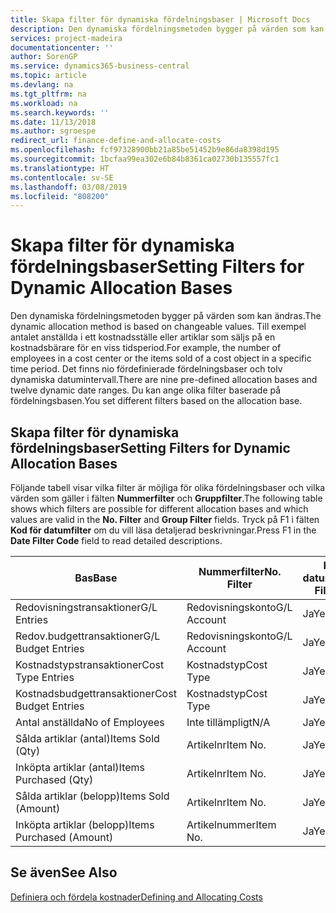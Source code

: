 ```yaml
---
title: Skapa filter för dynamiska fördelningsbaser | Microsoft Docs
description: Den dynamiska fördelningsmetoden bygger på värden som kan ändras. Till exempel antalet anställda i ett kostnadsställe eller artiklar som säljs på en kostnadsbärare för en viss tidsperiod. Det finns nio fördefinierade fördelningsbaser och tolv dynamiska datumintervall. Du kan ange olika filter baserade på fördelningsbasen.
services: project-madeira
documentationcenter: ''
author: SorenGP
ms.service: dynamics365-business-central
ms.topic: article
ms.devlang: na
ms.tgt_pltfrm: na
ms.workload: na
ms.search.keywords: ''
ms.date: 11/13/2018
ms.author: sgroespe
redirect_url: finance-define-and-allocate-costs
ms.openlocfilehash: fcf97328900bb21a85be51452b9e86da8398d195
ms.sourcegitcommit: 1bcfaa99ea302e6b84b8361ca02730b135557fc1
ms.translationtype: HT
ms.contentlocale: sv-SE
ms.lasthandoff: 03/08/2019
ms.locfileid: "808200"
---
```

# <a name="setting-filters-for-dynamic-allocation-bases"></a><span data-ttu-id="c37a5-106">Skapa filter för dynamiska fördelningsbaser</span><span class="sxs-lookup"><span data-stu-id="c37a5-106">Setting Filters for Dynamic Allocation Bases</span></span>
<span data-ttu-id="c37a5-107">Den dynamiska fördelningsmetoden bygger på värden som kan ändras.</span><span class="sxs-lookup"><span data-stu-id="c37a5-107">The dynamic allocation method is based on changeable values.</span></span> <span data-ttu-id="c37a5-108">Till exempel antalet anställda i ett kostnadsställe eller artiklar som säljs på en kostnadsbärare för en viss tidsperiod.</span><span class="sxs-lookup"><span data-stu-id="c37a5-108">For example, the number of employees in a cost center or the items sold of a cost object in a specific time period.</span></span> <span data-ttu-id="c37a5-109">Det finns nio fördefinierade fördelningsbaser och tolv dynamiska datumintervall.</span><span class="sxs-lookup"><span data-stu-id="c37a5-109">There are nine pre-defined allocation bases and twelve dynamic date ranges.</span></span> <span data-ttu-id="c37a5-110">Du kan ange olika filter baserade på fördelningsbasen.</span><span class="sxs-lookup"><span data-stu-id="c37a5-110">You set different filters based on the allocation base.</span></span>  

## <a name="setting-filters-for-dynamic-allocation-bases"></a><span data-ttu-id="c37a5-111">Skapa filter för dynamiska fördelningsbaser</span><span class="sxs-lookup"><span data-stu-id="c37a5-111">Setting Filters for Dynamic Allocation Bases</span></span>  
 <span data-ttu-id="c37a5-112">Följande tabell visar vilka filter är möjliga för olika fördelningsbaser och vilka värden som gäller i fälten **Nummerfilter** och **Gruppfilter**.</span><span class="sxs-lookup"><span data-stu-id="c37a5-112">The following table shows which filters are possible for different allocation bases and which values are valid in the **No. Filter** and **Group Filter** fields.</span></span> <span data-ttu-id="c37a5-113">Tryck på F1 i fälten **Kod för datumfilter** om du vill läsa detaljerad beskrivningar.</span><span class="sxs-lookup"><span data-stu-id="c37a5-113">Press F1 in the **Date Filter Code** field to read detailed descriptions.</span></span>  

|<span data-ttu-id="c37a5-114">**Bas**</span><span class="sxs-lookup"><span data-stu-id="c37a5-114">**Base**</span></span>|<span data-ttu-id="c37a5-115">**Nummerfilter**</span><span class="sxs-lookup"><span data-stu-id="c37a5-115">**No. Filter**</span></span>|<span data-ttu-id="c37a5-116">**Kod för datumfilter**</span><span class="sxs-lookup"><span data-stu-id="c37a5-116">**Date Filter Code**</span></span>|<span data-ttu-id="c37a5-117">**Filter för kostnadsställe**</span><span class="sxs-lookup"><span data-stu-id="c37a5-117">**Cost Center Filter**</span></span>|<span data-ttu-id="c37a5-118">**Filter för kostnadsbärare**</span><span class="sxs-lookup"><span data-stu-id="c37a5-118">**Cost Object Filter**</span></span>|<span data-ttu-id="c37a5-119">**Gruppfilter**</span><span class="sxs-lookup"><span data-stu-id="c37a5-119">**Group Filter**</span></span>|  
|--------------|----------------------------------------|----------------------------------------------|------------------------------------------------|------------------------------------------------|------------------------------------------|  
|<span data-ttu-id="c37a5-120">Redovisningstransaktioner</span><span class="sxs-lookup"><span data-stu-id="c37a5-120">G/L Entries</span></span>|<span data-ttu-id="c37a5-121">Redovisningskonto</span><span class="sxs-lookup"><span data-stu-id="c37a5-121">G/L Account</span></span>|<span data-ttu-id="c37a5-122">Ja</span><span class="sxs-lookup"><span data-stu-id="c37a5-122">Yes</span></span>|<span data-ttu-id="c37a5-123">Ja</span><span class="sxs-lookup"><span data-stu-id="c37a5-123">Yes</span></span>|<span data-ttu-id="c37a5-124">Ja</span><span class="sxs-lookup"><span data-stu-id="c37a5-124">Yes</span></span>|<span data-ttu-id="c37a5-125">Inte tillämpligt</span><span class="sxs-lookup"><span data-stu-id="c37a5-125">N/A</span></span>|  
|<span data-ttu-id="c37a5-126">Redov.budgettransaktioner</span><span class="sxs-lookup"><span data-stu-id="c37a5-126">G/L Budget Entries</span></span>|<span data-ttu-id="c37a5-127">Redovisningskonto</span><span class="sxs-lookup"><span data-stu-id="c37a5-127">G/L Account</span></span>|<span data-ttu-id="c37a5-128">Ja</span><span class="sxs-lookup"><span data-stu-id="c37a5-128">Yes</span></span>|<span data-ttu-id="c37a5-129">Ja</span><span class="sxs-lookup"><span data-stu-id="c37a5-129">Yes</span></span>|<span data-ttu-id="c37a5-130">Ja</span><span class="sxs-lookup"><span data-stu-id="c37a5-130">Yes</span></span>|<span data-ttu-id="c37a5-131">Redov.budgetnamn</span><span class="sxs-lookup"><span data-stu-id="c37a5-131">G/L Budget Name</span></span>|  
|<span data-ttu-id="c37a5-132">Kostnadstypstransaktioner</span><span class="sxs-lookup"><span data-stu-id="c37a5-132">Cost Type Entries</span></span>|<span data-ttu-id="c37a5-133">Kostnadstyp</span><span class="sxs-lookup"><span data-stu-id="c37a5-133">Cost Type</span></span>|<span data-ttu-id="c37a5-134">Ja</span><span class="sxs-lookup"><span data-stu-id="c37a5-134">Yes</span></span>|<span data-ttu-id="c37a5-135">Ja</span><span class="sxs-lookup"><span data-stu-id="c37a5-135">Yes</span></span>|<span data-ttu-id="c37a5-136">Ja</span><span class="sxs-lookup"><span data-stu-id="c37a5-136">Yes</span></span>|<span data-ttu-id="c37a5-137">Inte tillämpligt</span><span class="sxs-lookup"><span data-stu-id="c37a5-137">N/A</span></span>|  
|<span data-ttu-id="c37a5-138">Kostnadsbudgettransaktioner</span><span class="sxs-lookup"><span data-stu-id="c37a5-138">Cost Budget Entries</span></span>|<span data-ttu-id="c37a5-139">Kostnadstyp</span><span class="sxs-lookup"><span data-stu-id="c37a5-139">Cost Type</span></span>|<span data-ttu-id="c37a5-140">Ja</span><span class="sxs-lookup"><span data-stu-id="c37a5-140">Yes</span></span>|<span data-ttu-id="c37a5-141">Ja</span><span class="sxs-lookup"><span data-stu-id="c37a5-141">Yes</span></span>|<span data-ttu-id="c37a5-142">Ja</span><span class="sxs-lookup"><span data-stu-id="c37a5-142">Yes</span></span>|<span data-ttu-id="c37a5-143">Budgetnamn</span><span class="sxs-lookup"><span data-stu-id="c37a5-143">Budget Name</span></span>|  
|<span data-ttu-id="c37a5-144">Antal anställda</span><span class="sxs-lookup"><span data-stu-id="c37a5-144">No of Employees</span></span>|<span data-ttu-id="c37a5-145">Inte tillämpligt</span><span class="sxs-lookup"><span data-stu-id="c37a5-145">N/A</span></span>|<span data-ttu-id="c37a5-146">Ja</span><span class="sxs-lookup"><span data-stu-id="c37a5-146">Yes</span></span>|<span data-ttu-id="c37a5-147">Ja</span><span class="sxs-lookup"><span data-stu-id="c37a5-147">Yes</span></span>|<span data-ttu-id="c37a5-148">Ja</span><span class="sxs-lookup"><span data-stu-id="c37a5-148">Yes</span></span>|<span data-ttu-id="c37a5-149">Inte tillämpligt</span><span class="sxs-lookup"><span data-stu-id="c37a5-149">N/A</span></span>|  
|<span data-ttu-id="c37a5-150">Sålda artiklar (antal)</span><span class="sxs-lookup"><span data-stu-id="c37a5-150">Items Sold (Qty)</span></span>|<span data-ttu-id="c37a5-151">Artikelnr</span><span class="sxs-lookup"><span data-stu-id="c37a5-151">Item No.</span></span>|<span data-ttu-id="c37a5-152">Ja</span><span class="sxs-lookup"><span data-stu-id="c37a5-152">Yes</span></span>|<span data-ttu-id="c37a5-153">Ja</span><span class="sxs-lookup"><span data-stu-id="c37a5-153">Yes</span></span>|<span data-ttu-id="c37a5-154">Ja</span><span class="sxs-lookup"><span data-stu-id="c37a5-154">Yes</span></span>|<span data-ttu-id="c37a5-155">Lagerbokföringsmall</span><span class="sxs-lookup"><span data-stu-id="c37a5-155">Inventory Posting Group</span></span>|  
|<span data-ttu-id="c37a5-156">Inköpta artiklar (antal)</span><span class="sxs-lookup"><span data-stu-id="c37a5-156">Items Purchased (Qty)</span></span>|<span data-ttu-id="c37a5-157">Artikelnr</span><span class="sxs-lookup"><span data-stu-id="c37a5-157">Item No.</span></span>|<span data-ttu-id="c37a5-158">Ja</span><span class="sxs-lookup"><span data-stu-id="c37a5-158">Yes</span></span>|<span data-ttu-id="c37a5-159">Ja</span><span class="sxs-lookup"><span data-stu-id="c37a5-159">Yes</span></span>|<span data-ttu-id="c37a5-160">Ja</span><span class="sxs-lookup"><span data-stu-id="c37a5-160">Yes</span></span>|<span data-ttu-id="c37a5-161">Lagerbokföringsmall</span><span class="sxs-lookup"><span data-stu-id="c37a5-161">Inventory Posting Group</span></span>|  
|<span data-ttu-id="c37a5-162">Sålda artiklar (belopp)</span><span class="sxs-lookup"><span data-stu-id="c37a5-162">Items Sold (Amount)</span></span>|<span data-ttu-id="c37a5-163">Artikelnr</span><span class="sxs-lookup"><span data-stu-id="c37a5-163">Item No.</span></span>|<span data-ttu-id="c37a5-164">Ja</span><span class="sxs-lookup"><span data-stu-id="c37a5-164">Yes</span></span>|<span data-ttu-id="c37a5-165">Ja</span><span class="sxs-lookup"><span data-stu-id="c37a5-165">Yes</span></span>|<span data-ttu-id="c37a5-166">Ja</span><span class="sxs-lookup"><span data-stu-id="c37a5-166">Yes</span></span>|<span data-ttu-id="c37a5-167">Lagerbokföringsmall</span><span class="sxs-lookup"><span data-stu-id="c37a5-167">Inventory Posting Group</span></span>|  
|<span data-ttu-id="c37a5-168">Inköpta artiklar (belopp)</span><span class="sxs-lookup"><span data-stu-id="c37a5-168">Items Purchased (Amount)</span></span>|<span data-ttu-id="c37a5-169">Artikelnummer</span><span class="sxs-lookup"><span data-stu-id="c37a5-169">Item No.</span></span>|<span data-ttu-id="c37a5-170">Ja</span><span class="sxs-lookup"><span data-stu-id="c37a5-170">Yes</span></span>|<span data-ttu-id="c37a5-171">Ja</span><span class="sxs-lookup"><span data-stu-id="c37a5-171">Yes</span></span>|<span data-ttu-id="c37a5-172">Ja</span><span class="sxs-lookup"><span data-stu-id="c37a5-172">Yes</span></span>|<span data-ttu-id="c37a5-173">Lagerbokföringsmall</span><span class="sxs-lookup"><span data-stu-id="c37a5-173">Inventory Posting Group</span></span>|  

## <a name="see-also"></a><span data-ttu-id="c37a5-174">Se även</span><span class="sxs-lookup"><span data-stu-id="c37a5-174">See Also</span></span>  
[<span data-ttu-id="c37a5-175">Definiera och fördela kostnader</span><span class="sxs-lookup"><span data-stu-id="c37a5-175">Defining and Allocating Costs</span></span>](finance-define-and-allocate-costs.md)

